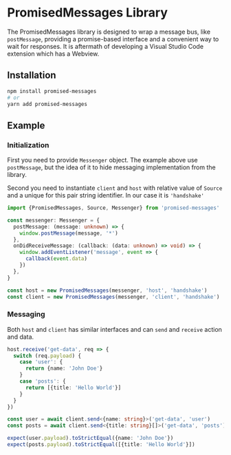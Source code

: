 # PromisedMessages Library

The PromisedMessages library is designed to wrap a message bus, like `postMessage`, providing a promise-based interface and a convenient way to wait for responses. It is aftermath of developing a Visual Studio Code extension which has a Webview.

## Installation

```bash
npm install promised-messages
# or
yarn add promised-messages
```

## Example

### Initialization

First you need to provide `Messenger` object.
The example above use `postMessage`, but the idea of it to hide messaging implementation from the library.

Second you need to instantiate `client` and `host` with relative value of `Source` and a unique for this pair string identifier. In our case it is `'handshake'`

```typescript
import {PromisedMessages, Source, Messenger} from 'promised-messages'

const messenger: Messenger = {
  postMessage: (message: unknown) => {
    window.postMessage(message, '*')
  },
  onDidReceiveMessage: (callback: (data: unknown) => void) => {
    window.addEventListener('message', event => {
      callback(event.data)
    })
  },
}

const host = new PromisedMessages(messenger, 'host', 'handshake')
const client = new PromisedMessages(messenger, 'client', 'handshake')
```

### Messaging

Both `host` and `client` has similar interfaces and can `send` and `receive` action and data.

```typescript
host.receive('get-data', req => {
  switch (req.payload) {
    case 'user': {
      return {name: 'John Doe'}
    }
    case 'posts': {
      return [{title: 'Hello World'}]
    }
  }
})

const user = await client.send<{name: string}>('get-data', 'user')
const posts = await client.send<{title: string}[]>('get-data', 'posts')

expect(user.payload).toStrictEqual({name: 'John Doe'})
expect(posts.payload).toStrictEqual([{title: 'Hello World'}])
```
